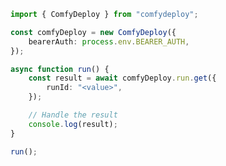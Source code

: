 <!-- Start SDK Example Usage [usage] -->
```typescript
import { ComfyDeploy } from "comfydeploy";

const comfyDeploy = new ComfyDeploy({
    bearerAuth: process.env.BEARER_AUTH,
});

async function run() {
    const result = await comfyDeploy.run.get({
        runId: "<value>",
    });

    // Handle the result
    console.log(result);
}

run();

```
<!-- End SDK Example Usage [usage] -->